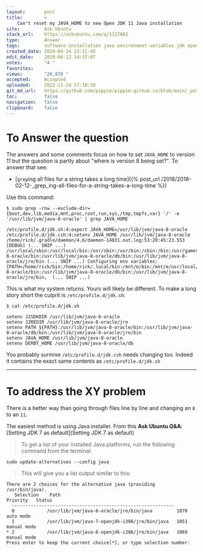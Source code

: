 ```yaml
---
layout:       post
title:        >
    Can't reset my JAVA_HOME to new Open JDK 11 Java installation
site:         Ask Ubuntu
stack_url:    https://askubuntu.com/q/1137883
type:         Answer
tags:         software-installation java environment-variables jdk openjdk
created_date: 2019-04-24 23:11:45
edit_date:    2020-06-12 14:37:07
votes:        "4 "
favorites:    
views:        "20,870 "
accepted:     Accepted
uploaded:     2022-11-24 17:18:39
git_md_url:   https://github.com/pippim/pippim.github.io/blob/main/_posts/2019/2019-04-24-Can_t-reset-my-JAVA_HOME-to-new-Open-JDK-11-Java-installation.md
toc:          false
navigation:   false
clipboard:    false
---
```


# To Answer the question

The answers and some comments focus on how to set `JAVA_HOME` to version 11 but the question is partly about "where is version 8 being set?". To answer that see: 

- [`grep`ing all files for a string takes a long time]({% post_url /2018/2018-02-12-_grep_ing-all-files-for-a-string-takes-a-long-time %})

Use this command:

``` 
$ sudo grep -rnw --exclude-dir={boot,dev,lib,media,mnt,proc,root,run,sys,/tmp,tmpfs,var} '/' -e '/usr/lib/jvm/java-8-oracle' | grep JAVA_HOME

/etc/profile.d/jdk.sh:4:export JAVA_HOME=/usr/lib/jvm/java-8-oracle
/etc/profile.d/jdk.csh:4:setenv JAVA_HOME /usr/lib/jvm/java-8-oracle
/home/rick/.gradle/daemon/4.6/daemon-14831.out.log:53:20:45:23.553 [DEBUG] (... SNIP ...) /usr/local/sbin:/usr/local/bin:/usr/sbin:/usr/bin:/sbin:/bin:/usr/games:/usr/local/games:/snap/bin:/usr/lib/jvm/java-8-oracle/bin:/usr/lib/jvm/java-8-oracle/db/bin:/usr/lib/jvm/java-8-oracle/jre/bin (... SNIP ...) Configuring env variables: {PATH=/home/rick/bin:/home/rick/.local/bin:/mnt/e/bin:/mnt/e/usr/local/bin:/usr/local/sbin:/usr/local/bin:/usr/sbin:/usr/bin:/sbin:/bin:/usr/games:/usr/local/games:/snap/bin:/usr/lib/jvm/java-8-oracle/bin:/usr/lib/jvm/java-8-oracle/db/bin:/usr/lib/jvm/java-8-oracle/jre/bin,  (... SNIP ...) 
```

This is what my system returns. Yours will likely be different. To make a long story short the culprit is `/etc/profile.d/jdk.sh`:

``` 
$ cat /etc/profile.d/jdk.sh

setenv J2SDKDIR /usr/lib/jvm/java-8-oracle
setenv J2REDIR /usr/lib/jvm/java-8-oracle/jre
setenv PATH ${PATH}:/usr/lib/jvm/java-8-oracle/bin:/usr/lib/jvm/java-8-oracle/db/bin:/usr/lib/jvm/java-8-oracle/jre/bin
setenv JAVA_HOME /usr/lib/jvm/java-8-oracle
setenv DERBY_HOME /usr/lib/jvm/java-8-oracle/db
```

You probably surmise `/etc/profile.d/jdk.csh` needs changing too. Indeed it contains the exact same contents as `/etc/profile.d/jdk.sh`


----------

# To address the XY problem

There is a better way than going through files line by line and changing an `8` to an `11`.

The easiest method is using Java installer. From this **Ask Ubuntu Q&A**: [Setting JDK 7 as default](Setting JDK 7 as default)



> To get a list of your installed Java platforms, run the following command from the terminal:  

``` 
sudo update-alternatives --config java
```

> This will give you a list output similar to this:  

``` 
There are 2 choices for the alternative java (providing /usr/bin/java).
   Selection    Path                                           Priority   Status
  ------------------------------------------------------------
  0            /usr/lib/jvm/java-6-oracle/jre/bin/java         1070      auto mode
  1            /usr/lib/jvm/java-7-openjdk-i386/jre/bin/java   1051      manual mode
* 2            /usr/lib/jvm/java-6-openjdk-i386/jre/bin/java   1069      manual mode
Press enter to keep the current choice[*], or type selection number: 
```



